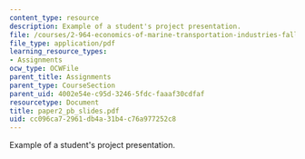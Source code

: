 ```yaml
---
content_type: resource
description: Example of a student's project presentation.
file: /courses/2-964-economics-of-marine-transportation-industries-fall-2006/cc096ca72961db4a31b4c76a977252c8_paper2_pb_slides.pdf
file_type: application/pdf
learning_resource_types:
- Assignments
ocw_type: OCWFile
parent_title: Assignments
parent_type: CourseSection
parent_uid: 4002e54e-c95d-3246-5fdc-faaaf30cdfaf
resourcetype: Document
title: paper2_pb_slides.pdf
uid: cc096ca7-2961-db4a-31b4-c76a977252c8
---
```

Example of a student's project presentation.